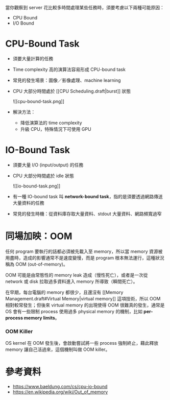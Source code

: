 當你觀察到 server 花比較多時間處理某些任務時，須要考慮以下兩種可能原因：

- CPU Bound
- I/O Bound

# CPU-Bound Task

- 須要大量計算的任務
- Time complexity 高的演算法容易形成 CPU-bound task
- 常見的發生場景：圖像／影像處理、machine learning
- CPU 大部分時間處於 [[CPU Scheduling.draft|burst]] 狀態

    ![[cpu-bound-task.png]]

- 解決方法：
    - 降低演算法的 time complexity
    - 升級 CPU，特殊情況下可使用 GPU

# IO-Bound Task

- 須要大量 I/O (input/output) 的任務
- CPU 大部分時間處於 idle 狀態

    ![[io-bound-task.png]]

- 有一種 IO-bound task 叫 **network-bound task**，指的是須要透過網路傳送大量資料的任務
- 常見的發生時機：從資料庫存取大量資料、stdout 大量資料、網路頻寬過窄

# 同場加映：OOM

任何 program 要執行的話都必須被先載入至 memory，所以當 memory 資源被用盡時，造成的影響通常不是速度變慢，而是 program 根本無法運行，這種狀況稱為 OOM (out-of-memory)。

OOM 可能是由常態性的 memory leak 造成（慢性死亡），或者是一次從 network 或 disk 拉取過多資料進入 memory 所導致（瞬間死亡）。

在早期，每台電腦的 memory 都很少，且還沒有 [[Memory Management.draft#Virtual Memory|virtual memory]] 這項技術，所以 OOM 相對較常發生；但後來 virtual memory 的出現使得 OOM 很難真的發生，通常是 OS 會有一些限制 process 使用過多 physical memory 的機制，比如 **per-process memory limits**。

### OOM Killer

OS kernel 在 OOM 發生後，會啟動嘗試將一些 process 強制終止，藉此釋放 memory 讓自己活過來，這個機制叫做 OOM killer。

# 參考資料

- <https://www.baeldung.com/cs/cpu-io-bound>
- <https://en.wikipedia.org/wiki/Out_of_memory>
